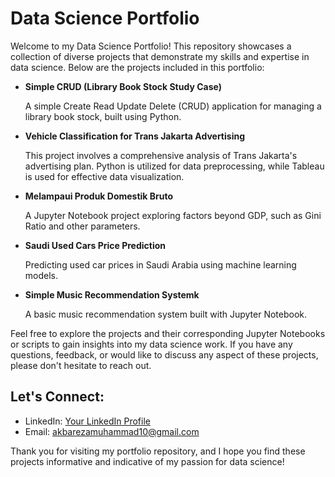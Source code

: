 # Data Science Portfolio

Welcome to my Data Science Portfolio! This repository showcases a collection of diverse projects that demonstrate my skills and expertise in data science. Below are the projects included in this portfolio:

- **Simple CRUD (Library Book Stock Study Case)**
 
  A simple Create Read Update Delete (CRUD) application for managing a library book stock, built using Python.<br>

- **Vehicle Classification for Trans Jakarta Advertising**
 
  This project involves a comprehensive analysis of Trans Jakarta's advertising plan. Python is utilized for data preprocessing, while Tableau is used for effective data visualization.

- **Melampaui Produk Domestik Bruto**
  
  A Jupyter Notebook project exploring factors beyond GDP, such as Gini Ratio and other parameters.

- **Saudi Used Cars Price Prediction**
  
  Predicting used car prices in Saudi Arabia using machine learning models.

- **Simple Music Recommendation Systemk**
  
  A basic music recommendation system built with Jupyter Notebook.

Feel free to explore the projects and their corresponding Jupyter Notebooks or scripts to gain insights into my data science work. If you have any questions, feedback, or would like to discuss any aspect of these projects, please don't hesitate to reach out.

## Let's Connect:
- LinkedIn: [Your LinkedIn Profile](https://www.linkedin.com/in/yourusername)
- Email: akbarezamuhammad10@gmail.com

Thank you for visiting my portfolio repository, and I hope you find these projects informative and indicative of my passion for data science!